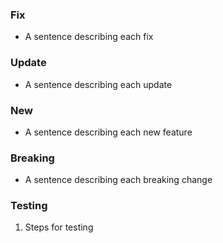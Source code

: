 [//]: # (Please title your PR according to eslint commit conventions)
[//]: # (See https://github.com/conventional-changelog/conventional-changelog/tree/master/packages/conventional-changelog-eslint#eslint-convention for details)

[//]: # (Link the PR to the original issue)

[//]: # (Delete Fix, Update, New and/or Breaking sections as appropriate)
### Fix
* A sentence describing each fix

### Update
* A sentence describing each update

### New
* A sentence describing each new feature

### Breaking
* A sentence describing each breaking change

[//]: # (List appropriate steps for testing if needed)
### Testing
1. Steps for testing

[//]: # (Mention any other dependencies)
